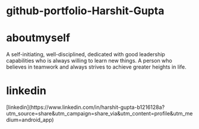 # github-portfolio-Harshit-Gupta
<h1>aboutmyself</h1>
A self-initiating, well-disciplined, dedicated with good leadership capabilities who is always willing to learn new things. A person who believes in teamwork and always strives to achieve greater heights in life.

<h1>linkedin</h1>
[linkedin](https://www.linkedin.com/in/harshit-gupta-b1216128a?utm_source=share&utm_campaign=share_via&utm_content=profile&utm_medium=android_app)

